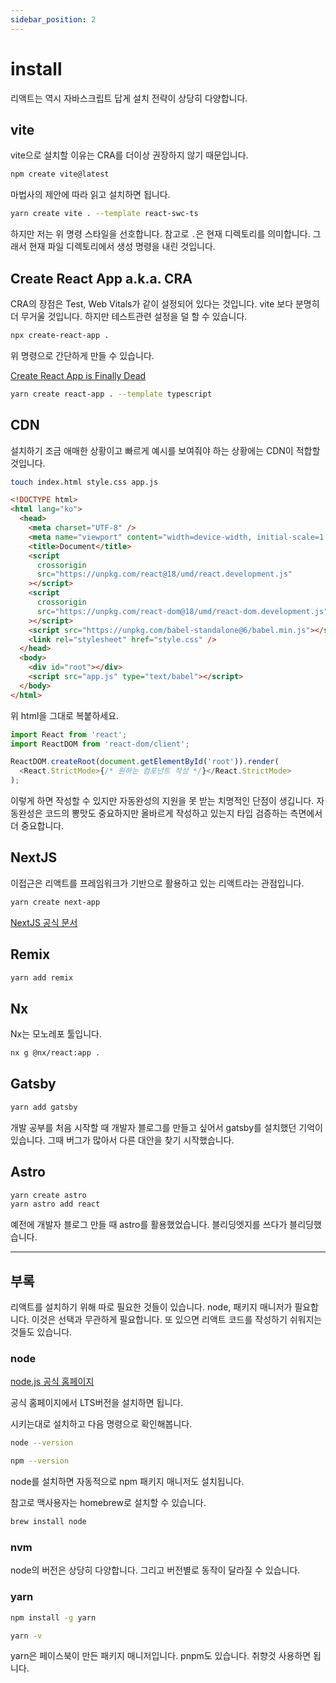 ```yaml
---
sidebar_position: 2
---
```


# install

리액트는 역시 자바스크립트 답게 설치 전략이 상당히 다양합니다.

## vite

vite으로 설치할 이유는 CRA를 더이상 권장하지 않기 때문입니다.

```sh
npm create vite@latest
```

마법사의 제안에 따라 읽고 설치하면 됩니다.

```sh
yarn create vite . --template react-swc-ts
```

하지만 저는 위 명령 스타일을 선호합니다. 참고로 `.`은 현재 디렉토리를 의미합니다. 그래서 현재 파일 디렉토리에서 생성 명령을 내린 것입니다.

## Create React App a.k.a. CRA

CRA의 장점은 Test, Web Vitals가 같이 설정되어 있다는 것입니다. vite 보다 분명히 더 무거울 것입니다. 하지만 테스트관련 설정을 덜 할 수 있습니다.

```sh
npx create-react-app .
```

위 명령으로 간단하게 만들 수 있습니다.

[Create React App is Finally Dead](https://www.youtube.com/watch?v=M4CLvtCS2YU)

```sh
yarn create react-app . --template typescript
```

## CDN

설치하기 조금 애매한 상황이고 빠르게 예시를 보여줘야 하는 상황에는 CDN이 적합할 것입니다.

```sh
touch index.html style.css app.js
```

```html title="index.html"
<!DOCTYPE html>
<html lang="ko">
  <head>
    <meta charset="UTF-8" />
    <meta name="viewport" content="width=device-width, initial-scale=1.0" />
    <title>Document</title>
    <script
      crossorigin
      src="https://unpkg.com/react@18/umd/react.development.js"
    ></script>
    <script
      crossorigin
      src="https://unpkg.com/react-dom@18/umd/react-dom.development.js"
    ></script>
    <script src="https://unpkg.com/babel-standalone@6/babel.min.js"></script>
    <link rel="stylesheet" href="style.css" />
  </head>
  <body>
    <div id="root"></div>
    <script src="app.js" type="text/babel"></script>
  </body>
</html>
```

위 html을 그대로 복붙하세요.

```js title="app.js"
import React from 'react';
import ReactDOM from 'react-dom/client';

ReactDOM.createRoot(document.getElementById('root')).render(
  <React.StrictMode>{/* 원하는 컴포넌트 작성 */}</React.StrictMode>
);
```

이렇게 하면 작성할 수 있지만 자동완성의 지원을 못 받는 치명적인 단점이 생깁니다. 자동완성은 코드의 뽕맛도 중요하지만 올바르게 작성하고 있는지 타입 검증하는 측면에서 더 중요합니다.

<!-- https://velog.io/@eunbinn/how-to-start-a-react-project-in-2023 -->

## NextJS

이접근은 리액트를 프레임워크가 기반으로 활용하고 있는 리액트라는 관점입니다.

```sh
yarn create next-app
```

[NextJS 공식 문서](https://nextjs.org/docs/getting-started/installation)

## Remix

```sh
yarn add remix
```

## Nx

Nx는 모노레포 툴입니다.

```sh
nx g @nx/react:app .
```

## Gatsby

```sh
yarn add gatsby
```

개발 공부를 처음 시작할 때 개발자 블로그를 만들고 싶어서 gatsby를 설치했던 기억이 있습니다. 그때 버그가 많아서 다른 대안을 찾기 시작했습니다.

## Astro

```sh
yarn create astro
yarn astro add react
```

예전에 개발자 블로그 만들 때 astro를 활용했었습니다. 블리딩엣지를 쓰다가 블리딩했습니다.

<!-- https://velog.io/@eunbinn/how-to-start-a-react-project-in-2023#%EB%A6%AC%EC%95%A1%ED%8A%B8%EC%99%80-astro%EB%A5%BC-%EC%82%AC%EC%9A%A9%ED%96%88%EC%9D%84-%EB%95%8C-%EB%8B%A8%EC%A0%90 -->

<!-- https://www.youtube.com/watch?v=2OTq15A5s0Y -->

<!-- 01:00 - StackBlitz, CodeSandBox
01:33 - Vite
02:40 - Nx
03:57 - NextJS
04:32 - Remix
05:06 - Gatsby
05:48 - Astro -->

---

## 부록

리액트를 설치하기 위해 따로 필요한 것들이 있습니다. node, 패키지 매니저가 필요합니다. 이것은 선택과 무관하게 필요합니다. 또 있으면 리액트 코드를 작성하기 쉬워지는 것들도 있습니다.

### node

[node.js 공식 홈페이지](https://nodejs.org/ko)

공식 홈페이지에서 LTS버전을 설치하면 됩니다.

시키는대로 설치하고 다음 명령으로 확인해봅니다.

```sh
node --version
```

```sh
npm --version
```

node를 설치하면 자동적으로 npm 패키지 매니저도 설치됩니다.

참고로 맥사용자는 homebrew로 설치할 수 있습니다.

```sh
brew install node
```

<!--

TODO: homebrew 설치법

-->

### nvm

node의 버전은 상당히 다양합니다. 그리고 버전별로 동작이 달라질 수 있습니다.

### yarn

```sh
npm install -g yarn
```

```sh
yarn -v
```

yarn은 페이스북이 만든 패키지 매니저입니다. pnpm도 있습니다. 취향것 사용하면 됩니다.

<!--

TODO: 프리티어 설치 & 설정

-->

<!--

TODO: DIY 개별 설치법

[7 better ways to create a React app](https://www.youtube.com/watch?v=2OTq15A5s0Y)

-->
